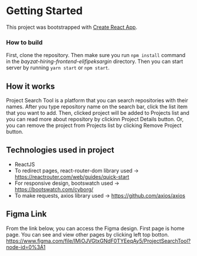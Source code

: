 
# Getting Started

This project was bootstrapped with [Create React App](https://github.com/facebook/create-react-app).

### How to build

First, clone the repository. Then make sure you run `npm install` command in the *bayzat-hiring-frontend-elifipeksargin* directory. Then you can start server by running `yarn start` or `npm start`.

## How it works

Project Search Tool is a platform that you can search repositories with their names. After you type repository name on the search bar, click the list item that you want to add. Then, clicked project will be added to Projects list and you can read more about repository by clickinn Project Details button. Or, you can remove the project from Projects list by clicking Remove Project button.

## Technologies used in project
- ReactJS
- To redirect pages, react-router-dom library used -> https://reactrouter.com/web/guides/quick-start
- For responsive design, bootswatch used -> https://bootswatch.com/cyborg/
- To make requests, axios library used -> https://github.com/axios/axios

## Figma Link
From the link below, you can access the Figma design. First page is home page. You can see and view other pages by clicking left top botton.
https://www.figma.com/file/IMiOJVGtxGNdF0TYEeqAy5/ProjectSearchTool?node-id=0%3A1
